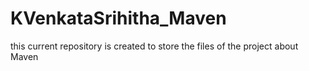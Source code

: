 # KVenkataSrihitha_Maven
this current repository is created to store the files of the project about Maven
